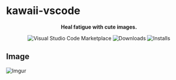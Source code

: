 # kawaii-vscode

<div align="center">

**Heal fatigue with cute images.**

![Visual Studio Code Marketplace](https://vsmarketplacebadge.apphb.com/version/InkoHX.kawaii-vscode.svg)
![Downloads](https://vsmarketplacebadge.apphb.com/downloads/InkoHX.kawaii-vscode.svg)
![Installs](https://vsmarketplacebadge.apphb.com/installs/InkoHX.kawaii-vscode.svg)

</div>

## Image

![Imgur](https://i.imgur.com/dbdzvpO.png)
